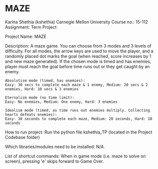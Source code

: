 # MAZE
Karina Shethia (kshethia) 
Carnegie Mellon University
Course no.: 15-112
Assignment: Term Project

Project Name: MAZE

Description:
A maze game. You can choose from 3 modes and 3 levels of difficulty.
For all modes, the arrow keys are used to move the player, and a randomly placed dot marks the goal (when reached,
score increases by 1 and new maze generated). 
If the chosen mode is timed and has enemies, player must reach the goal before time runs out or they get caught by an enemy.

	Absolutism mode (timed, has enemies):
	Easy: 30 secs to complete each maze & 1 enemy, Medium: 20 secs & 2 enemies, Hard: 10 secs & 3 enemies

	Eternalism mode (no time limit):
	Easy: No enemies, Medium: One enemy, Hard: 3 enemies

	Idealism mode (timed, as time runs out enemies multiply. Collecting hearts defeats enemies):
	Easy: 30 seconds to complete each maze, Medium: 20 seconds, Hard: 10 seconds

How to run project:
Run the python file kshethia_TP (located in the Project Codebase folder)

Which libraries/modules need to be installed: N/A.

List of shortcut commands: When in game mode (i.e. maze to solve on screen), pressing 'e' skips forward to Game Over.
